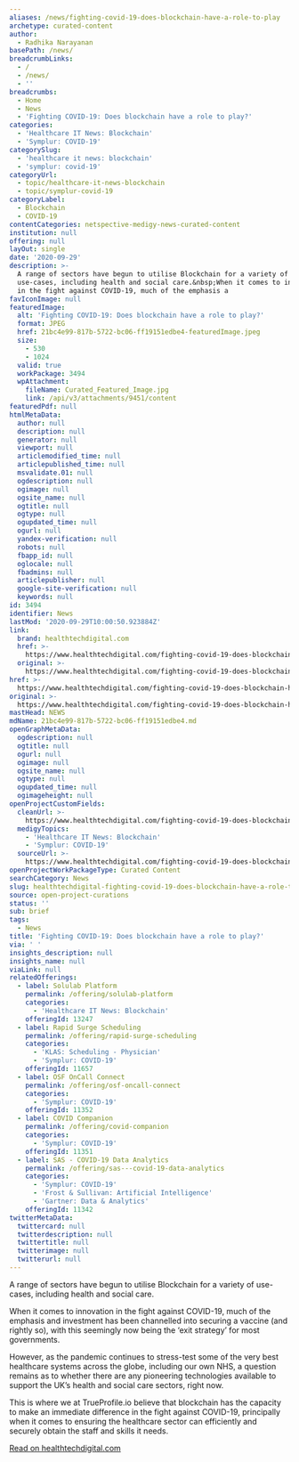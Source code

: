 ```yaml
---
aliases: /news/fighting-covid-19-does-blockchain-have-a-role-to-play
archetype: curated-content
author:
  - Radhika Narayanan
basePath: /news/
breadcrumbLinks:
  - /
  - /news/
  - ''
breadcrumbs:
  - Home
  - News
  - 'Fighting COVID-19: Does blockchain have a role to play?'
categories:
  - 'Healthcare IT News: Blockchain'
  - 'Symplur: COVID-19'
categorySlug:
  - 'healthcare it news: blockchain'
  - 'symplur: covid-19'
categoryUrl:
  - topic/healthcare-it-news-blockchain
  - topic/symplur-covid-19
categoryLabel:
  - Blockchain
  - COVID-19
contentCategories: netspective-medigy-news-curated-content
institution: null
offering: null
layOut: single
date: '2020-09-29'
description: >-
  A range of sectors have begun to utilise Blockchain for a variety of
  use-cases, including health and social care.&nbsp;When it comes to innovation
  in the fight against COVID-19, much of the emphasis a
favIconImage: null
featuredImage:
  alt: 'Fighting COVID-19: Does blockchain have a role to play?'
  format: JPEG
  href: 21bc4e99-817b-5722-bc06-ff19151edbe4-featuredImage.jpeg
  size:
    - 530
    - 1024
  valid: true
  workPackage: 3494
  wpAttachment:
    fileName: Curated_Featured_Image.jpg
    link: /api/v3/attachments/9451/content
featuredPdf: null
htmlMetaData:
  author: null
  description: null
  generator: null
  viewport: null
  articlemodified_time: null
  articlepublished_time: null
  msvalidate.01: null
  ogdescription: null
  ogimage: null
  ogsite_name: null
  ogtitle: null
  ogtype: null
  ogupdated_time: null
  ogurl: null
  yandex-verification: null
  robots: null
  fbapp_id: null
  oglocale: null
  fbadmins: null
  articlepublisher: null
  google-site-verification: null
  keywords: null
id: 3494
identifier: News
lastMod: '2020-09-29T10:00:50.923884Z'
link:
  brand: healthtechdigital.com
  href: >-
    https://www.healthtechdigital.com/fighting-covid-19-does-blockchain-have-a-role-to-play/
  original: >-
    https://www.healthtechdigital.com/fighting-covid-19-does-blockchain-have-a-role-to-play/
href: >-
  https://www.healthtechdigital.com/fighting-covid-19-does-blockchain-have-a-role-to-play/
original: >-
  https://www.healthtechdigital.com/fighting-covid-19-does-blockchain-have-a-role-to-play/
mastHead: NEWS
mdName: 21bc4e99-817b-5722-bc06-ff19151edbe4.md
openGraphMetaData:
  ogdescription: null
  ogtitle: null
  ogurl: null
  ogimage: null
  ogsite_name: null
  ogtype: null
  ogupdated_time: null
  ogimageheight: null
openProjectCustomFields:
  cleanUrl: >-
    https://www.healthtechdigital.com/fighting-covid-19-does-blockchain-have-a-role-to-play/
  medigyTopics:
    - 'Healthcare IT News: Blockchain'
    - 'Symplur: COVID-19'
  sourceUrl: >-
    https://www.healthtechdigital.com/fighting-covid-19-does-blockchain-have-a-role-to-play/
openProjectWorkPackageType: Curated Content
searchCategory: News
slug: healthtechdigital-fighting-covid-19-does-blockchain-have-a-role-to-play
source: open-project-curations
status: ''
sub: brief
tags:
  - News
title: 'Fighting COVID-19: Does blockchain have a role to play?'
via: ' '
insights_description: null
insights_name: null
viaLink: null
relatedOfferings:
  - label: Solulab Platform
    permalink: /offering/solulab-platform
    categories:
      - 'Healthcare IT News: Blockchain'
    offeringId: 13247
  - label: Rapid Surge Scheduling
    permalink: /offering/rapid-surge-scheduling
    categories:
      - 'KLAS: Scheduling - Physician'
      - 'Symplur: COVID-19'
    offeringId: 11657
  - label: OSF OnCall Connect
    permalink: /offering/osf-oncall-connect
    categories:
      - 'Symplur: COVID-19'
    offeringId: 11352
  - label: COVID Companion
    permalink: /offering/covid-companion
    categories:
      - 'Symplur: COVID-19'
    offeringId: 11351
  - label: SAS - COVID-19 Data Analytics
    permalink: /offering/sas---covid-19-data-analytics
    categories:
      - 'Symplur: COVID-19'
      - 'Frost & Sullivan: Artificial Intelligence'
      - 'Gartner: Data & Analytics'
    offeringId: 11342
twitterMetaData:
  twittercard: null
  twitterdescription: null
  twittertitle: null
  twitterimage: null
  twitterurl: null
---
```

<p>A range of sectors have begun to utilise Blockchain for a variety of use-cases, including health and social care.&nbsp;</p><p>When it comes to innovation in the fight against COVID-19, much of the emphasis and investment has been channelled into securing a vaccine (and rightly so), with this seemingly now being the ‘exit strategy’ for most governments.</p><p>However, as the pandemic continues to stress-test some of the very best healthcare systems across the globe, including our own NHS, a question remains as to whether there are any pioneering technologies available to support the UK’s health and social care sectors, right now.</p><p>This is where we at TrueProfile.io believe that blockchain has the capacity to make an immediate difference in the fight against COVID-19, principally when it comes to ensuring the healthcare sector can efficiently and securely obtain the staff and skills it needs.</p><p><a href="https://www.healthtechdigital.com/fighting-covid-19-does-blockchain-have-a-role-to-play/">Read on healthtechdigital.com</a></p>